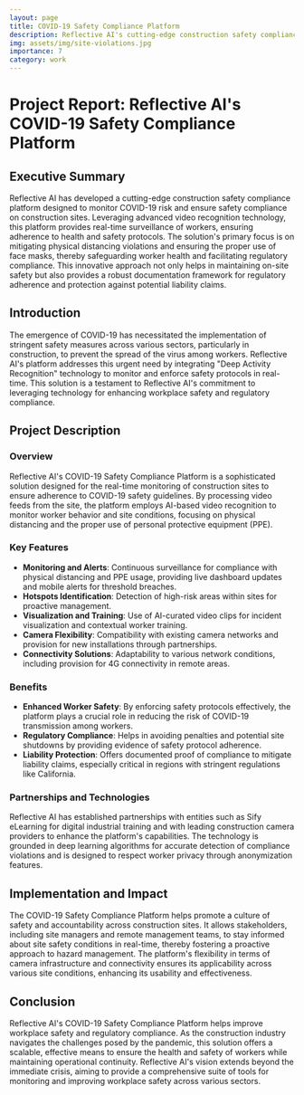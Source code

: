 ```yaml
---
layout: page
title: COVID-19 Safety Compliance Platform
description: Reflective AI's cutting-edge construction safety compliance platform designed to monitor COVID-19 risk and ensure safety compliance on construction sites.
img: assets/img/site-violations.jpg
importance: 7
category: work
---
```


# Project Report: Reflective AI's COVID-19 Safety Compliance Platform

## Executive Summary

Reflective AI has developed a cutting-edge construction safety compliance platform designed to monitor COVID-19 risk and ensure safety compliance on construction sites. Leveraging advanced video recognition technology, this platform provides real-time surveillance of workers, ensuring adherence to health and safety protocols. The solution's primary focus is on mitigating physical distancing violations and ensuring the proper use of face masks, thereby safeguarding worker health and facilitating regulatory compliance. This innovative approach not only helps in maintaining on-site safety but also provides a robust documentation framework for regulatory adherence and protection against potential liability claims.

## Introduction

The emergence of COVID-19 has necessitated the implementation of stringent safety measures across various sectors, particularly in construction, to prevent the spread of the virus among workers. Reflective AI's platform addresses this urgent need by integrating "Deep Activity Recognition" technology to monitor and enforce safety protocols in real-time. This solution is a testament to Reflective AI's commitment to leveraging technology for enhancing workplace safety and regulatory compliance.

## Project Description

### Overview

Reflective AI's COVID-19 Safety Compliance Platform is a sophisticated solution designed for the real-time monitoring of construction sites to ensure adherence to COVID-19 safety guidelines. By processing video feeds from the site, the platform employs AI-based video recognition to monitor worker behavior and site conditions, focusing on physical distancing and the proper use of personal protective equipment (PPE).

### Key Features

- **Monitoring and Alerts**: Continuous surveillance for compliance with physical distancing and PPE usage, providing live dashboard updates and mobile alerts for threshold breaches.
- **Hotspots Identification**: Detection of high-risk areas within sites for proactive management.
- **Visualization and Training**: Use of AI-curated video clips for incident visualization and contextual worker training.
- **Camera Flexibility**: Compatibility with existing camera networks and provision for new installations through partnerships.
- **Connectivity Solutions**: Adaptability to various network conditions, including provision for 4G connectivity in remote areas.

### Benefits

- **Enhanced Worker Safety**: By enforcing safety protocols effectively, the platform plays a crucial role in reducing the risk of COVID-19 transmission among workers.
- **Regulatory Compliance**: Helps in avoiding penalties and potential site shutdowns by providing evidence of safety protocol adherence.
- **Liability Protection**: Offers documented proof of compliance to mitigate liability claims, especially critical in regions with stringent regulations like California.

### Partnerships and Technologies

Reflective AI has established partnerships with entities such as Sify eLearning for digital industrial training and with leading construction camera providers to enhance the platform's capabilities. The technology is grounded in deep learning algorithms for accurate detection of compliance violations and is designed to respect worker privacy through anonymization features.

## Implementation and Impact

The COVID-19 Safety Compliance Platform helps promote a culture of safety and accountability across construction sites. It allows stakeholders, including site managers and remote management teams, to stay informed about site safety conditions in real-time, thereby fostering a proactive approach to hazard management. The platform's flexibility in terms of camera infrastructure and connectivity ensures its applicability across various site conditions, enhancing its usability and effectiveness.

## Conclusion

Reflective AI's COVID-19 Safety Compliance Platform helps improve workplace safety and regulatory compliance. As the construction industry navigates the challenges posed by the pandemic, this solution offers a scalable, effective means to ensure the health and safety of workers while maintaining operational continuity. Reflective AI's vision extends beyond the immediate crisis, aiming to provide a comprehensive suite of tools for monitoring and improving workplace safety across various sectors.

